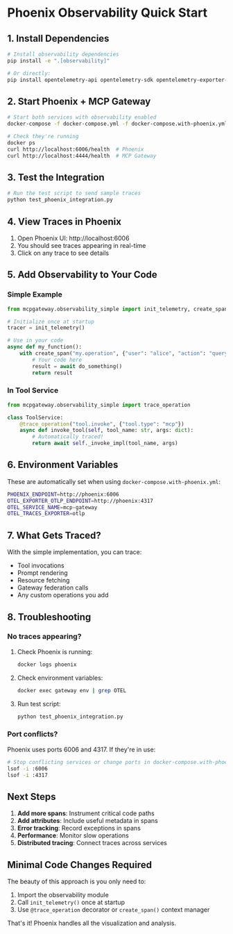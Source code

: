 # Phoenix Observability Quick Start

## 1. Install Dependencies

```bash
# Install observability dependencies
pip install -e ".[observability]"

# Or directly:
pip install opentelemetry-api opentelemetry-sdk opentelemetry-exporter-otlp
```

## 2. Start Phoenix + MCP Gateway

```bash
# Start both services with observability enabled
docker-compose -f docker-compose.yml -f docker-compose.with-phoenix.yml up -d

# Check they're running
docker ps
curl http://localhost:6006/health  # Phoenix
curl http://localhost:4444/health  # MCP Gateway
```

## 3. Test the Integration

```bash
# Run the test script to send sample traces
python test_phoenix_integration.py
```

## 4. View Traces in Phoenix

1. Open Phoenix UI: http://localhost:6006
2. You should see traces appearing in real-time
3. Click on any trace to see details

## 5. Add Observability to Your Code

### Simple Example

```python
from mcpgateway.observability_simple import init_telemetry, create_span

# Initialize once at startup
tracer = init_telemetry()

# Use in your code
async def my_function():
    with create_span("my.operation", {"user": "alice", "action": "query"}):
        # Your code here
        result = await do_something()
        return result
```

### In Tool Service

```python
from mcpgateway.observability_simple import trace_operation

class ToolService:
    @trace_operation("tool.invoke", {"tool.type": "mcp"})
    async def invoke_tool(self, tool_name: str, args: dict):
        # Automatically traced!
        return await self._invoke_impl(tool_name, args)
```

## 6. Environment Variables

These are automatically set when using `docker-compose.with-phoenix.yml`:

```bash
PHOENIX_ENDPOINT=http://phoenix:6006
OTEL_EXPORTER_OTLP_ENDPOINT=http://phoenix:4317
OTEL_SERVICE_NAME=mcp-gateway
OTEL_TRACES_EXPORTER=otlp
```

## 7. What Gets Traced?

With the simple implementation, you can trace:
- Tool invocations
- Prompt rendering  
- Resource fetching
- Gateway federation calls
- Any custom operations you add

## 8. Troubleshooting

### No traces appearing?

1. Check Phoenix is running:
   ```bash
   docker logs phoenix
   ```

2. Check environment variables:
   ```bash
   docker exec gateway env | grep OTEL
   ```

3. Run test script:
   ```bash
   python test_phoenix_integration.py
   ```

### Port conflicts?

Phoenix uses ports 6006 and 4317. If they're in use:
```bash
# Stop conflicting services or change ports in docker-compose.with-phoenix.yml
lsof -i :6006
lsof -i :4317
```

## Next Steps

1. **Add more spans**: Instrument critical code paths
2. **Add attributes**: Include useful metadata in spans
3. **Error tracking**: Record exceptions in spans
4. **Performance**: Monitor slow operations
5. **Distributed tracing**: Connect traces across services

## Minimal Code Changes Required

The beauty of this approach is you only need to:

1. Import the observability module
2. Call `init_telemetry()` once at startup
3. Use `@trace_operation` decorator or `create_span()` context manager

That's it! Phoenix handles all the visualization and analysis.